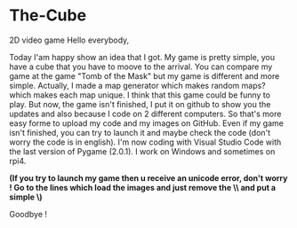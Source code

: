 # The-Cube
2D video game
Hello everybody,

Today I'am happy show an idea that I got. My game is pretty simple, you have a cube that you have to moove to the arrival. You can compare my game at the game "Tomb of
the Mask" but my game is different and more simple. Actually, I made a map generator which makes random maps? which makes each map unique. I think that this game could
be funny to play. But now, the game isn't finished, I put it on github to show you the updates and also because I code on 2 different computers. So that's more easy forme to upload my code and my images on GitHub. Even if my game isn't finished, you can try to launch it and maybe check the code (don't worry the code is in english). I'm now coding with Visual Studio Code with the last version of Pygame (2.0.1). I work on Windows and sometimes on rpi4.

**(If you try to launch my game then u receive an unicode error, don't worry ! Go to the lines which load the images and just remove the \\\ and put a simple \\)**

Goodbye !
